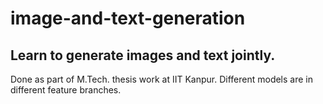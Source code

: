 # image-and-text-generation
## Learn to generate images and text jointly.

Done as part of M.Tech. thesis work at IIT Kanpur.
Different models are in different feature branches.